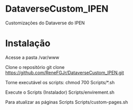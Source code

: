 # DataverseCustom_IPEN
Customizações do Dataverse do IPEN

# Instalação
Acesse a pasta /var/www

Clone o repositório
git clone https://github.com/ReneFGJr/DataverseCustom_IPEN.git

Torne executável os scripts:
chmod 700 Scripts/*.sh

Execute o Scripts (Instalador)
Scripts/envirement.sh

Para atualizar as páginas Scripts
Scripts/custom-pages.sh
